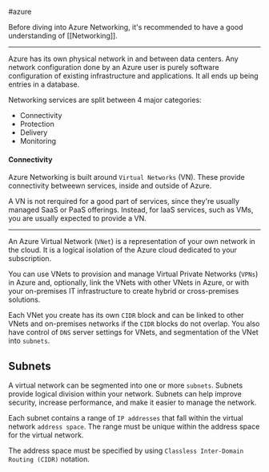 #azure 

Before diving into Azure Networking, it's recommended to have a good understanding of [[Networking]].

---

Azure has its own physical network in and between data centers. Any network configuration done by an Azure user is purely software configuration of existing infrastructure and applications. It all ends up being entries in a database.

Networking services are split between 4 major categories:
- Connectivity
- Protection
- Delivery
- Monitoring

#### Connectivity
Azure Networking is built around `Virtual Networks` (VN). These provide connectivity betweewn services, inside and outside of Azure.

A VN is not rerquired for a good part of services, since they're usually managed SaaS or PaaS offerings. Instead, for IaaS services, such as VMs, you are usually expected to provide a VN.

---

An Azure Virtual Network (`VNet`) is a representation of your own network in the cloud. It is a logical isolation of the Azure cloud dedicated to your subscription.

You can use VNets to provision and manage Virtual Private Networks (`VPNs`) in Azure and, optionally, link the VNets with other VNets in Azure, or with your on-premises IT infrastructure to create hybrid or cross-premises solutions.

Each VNet you create has its own `CIDR` block and can be linked to other VNets and on-premises networks if the `CIDR` blocks do not overlap. You also have control of `DNS` server settings for VNets, and segmentation of the VNet into `subnets`.

## Subnets
A virtual network can be segmented into one or more `subnets`. Subnets provide logical division within your network. Subnets can help improve security, increase performance, and make it easier to manage the network.

Each subnet contains a range of `IP addresses` that fall within the virtual network `address space`. The range must be unique within the address space for the virtual network.

The address space must be specified by using `Classless Inter-Domain Routing (CIDR)` notation.
